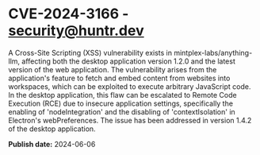 # CVE-2024-3166 - security@huntr.dev

A Cross-Site Scripting (XSS) vulnerability exists in mintplex-labs/anything-llm, affecting both the desktop application version 1.2.0 and the latest version of the web application. The vulnerability arises from the application's feature to fetch and embed content from websites into workspaces, which can be exploited to execute arbitrary JavaScript code. In the desktop application, this flaw can be escalated to Remote Code Execution (RCE) due to insecure application settings, specifically the enabling of 'nodeIntegration' and the disabling of 'contextIsolation' in Electron's webPreferences. The issue has been addressed in version 1.4.2 of the desktop application.

**Publish date:** 2024-06-06
